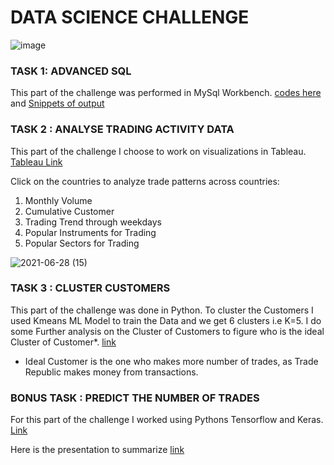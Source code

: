 # DATA SCIENCE CHALLENGE

![image](https://user-images.githubusercontent.com/81169091/123562641-3a769d00-d7b0-11eb-9617-e6bae1570bbb.png)


### TASK 1: ADVANCED SQL

This part of the challenge was performed in MySql Workbench. [codes here](https://github.com/prebitha/Predicting-Trades/blob/main/Advanced%20Sql/Advanced_Sql.sql) and [Snippets of output](https://github.com/prebitha/Predicting-Trades/tree/main/Advanced%20Sql)

### TASK 2 : ANALYSE TRADING ACTIVITY DATA

This part of the challenge I choose to work on visualizations in Tableau. [Tableau Link](https://public.tableau.com/app/profile/prebitha.staphney.abraham/viz/TR-Task/Dashboard1)

Click on the countries to analyze trade patterns across countries:
1. Monthly Volume
2. Cumulative Customer
3. Trading Trend through weekdays
4. Popular Instruments for Trading
5. Popular Sectors for Trading

![2021-06-28 (15)](https://user-images.githubusercontent.com/81169091/123562504-647b8f80-d7af-11eb-8fa5-a2e8fbd535d3.png)


### TASK 3 : CLUSTER CUSTOMERS

This part of the challenge was done in Python. To cluster the Customers I used Kmeans ML Model to train the Data and we get 6 clusters i.e K=5.
I do some Further analysis on the Cluster of Customers to figure who is the ideal Cluster of Customer*. [link](https://github.com/prebitha/Predicting-Trades/tree/main/Cluster%20Customer)

  - Ideal Customer is the one who makes more number of trades, as Trade Republic makes money from transactions. 

### BONUS TASK : PREDICT THE NUMBER OF TRADES

For this part of the challenge I worked using Pythons Tensorflow and Keras.  [Link](https://github.com/prebitha/Predicting-Trades/tree/main/Predict%20Trades)


Here is the presentation to summarize [link](https://pasteapp.com/p/clbm7YH5fAg?view=qCCqKpDGMKP)

